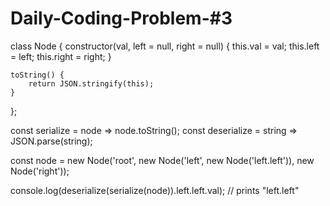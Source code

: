 # Daily-Coding-Problem-#3
class Node {
    constructor(val, left = null, right = null) {
        this.val = val;
        this.left = left;
        this.right = right;
    }

    toString() {
        return JSON.stringify(this);
    }
};

const serialize = node => node.toString();
const deserialize = string => JSON.parse(string);

const node = new Node('root', new Node('left', new Node('left.left')), new Node('right'));

console.log(deserialize(serialize(node)).left.left.val); // prints "left.left"
